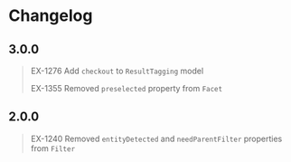# Changelog

## 3.0.0
>
> EX-1276 Add `checkout` to `ResultTagging` model
>
> EX-1355 Removed `preselected` property from `Facet`

## 2.0.0
>
> EX-1240 Removed `entityDetected` and `needParentFilter` properties from `Filter`
